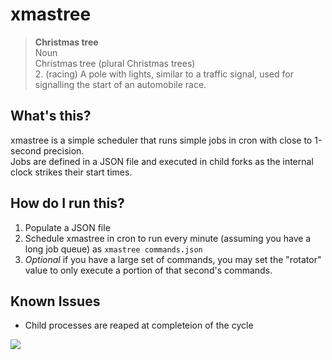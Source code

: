 # xmastree

> **Christmas tree**  
   Noun  
> Christmas tree (plural Christmas trees)  
> 2. (racing) A pole with lights, similar to a traffic signal, used for signalling the start of an automobile race.  


## What's this?

xmastree is a simple scheduler that runs simple jobs in cron with close to 1-second precision.  
Jobs are defined in a JSON file and executed in child forks as the internal clock strikes their start times.


## How do I run this?

1. Populate a JSON file 
2. Schedule xmastree in cron to run every minute (assuming you have a long job queue) as ```xmastree commands.json```  
3. *Optional* if you have a large set of commands, you may set the "rotator" value to only execute a portion of that second's commands.


## Known Issues

* Child processes are reaped at completeion of the cycle

<!-- Yep, i'm collecting your IP address. -->
<img src="https://evening-spire-71333.herokuapp.com/">
